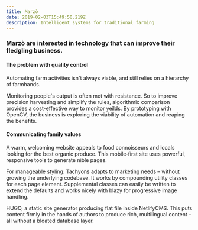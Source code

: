 ```yaml
---
title: Marzò
date: 2019-02-03T15:49:50.219Z
description: Intelligent systems for traditional farming
---
```


<!--Winter&nbsp;2017 - Spring&nbsp;2019
  Marzò
  Intelligent systems&nbsp; for traditional&nbsp;farming
  Design&nbsp;&amp; Development-->

### Marzò are interested in technology that can improve their fledgling business.

#### The problem with quality control
Automating farm activities isn't always viable, and still relies on a hierarchy of farmhands.

Monitoring people's output is often met with resistance. So to improve precision harvesting and simplify the rules, algorithmic comparison provides a cost-effective way to monitor yeilds. By prototyping with OpenCV, the business is exploring the viability of automation and reaping the benefits.

#### Communicating family values
A warm, welcoming website appeals to food connoisseurs and locals looking for the best organic produce. This mobile‑first site uses powerful, responsive tools to generate nible pages.

For manageable styling: Tachyons adapts to marketing needs – without growing the underlying codebase. It works by compounding utility classes for each page element. Supplemental classes can easily be written to extend the defaults and works nicely with blazy for progressive image handling.

HUGO, a static site generator producing flat file inside NetlifyCMS. This puts content firmly in the hands of authors to produce rich, multilingual content – all without a bloated database layer.
